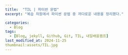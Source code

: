 ```yaml
---
title:  "TIL | 파이썬 문법"
excerpt: "복습 차원에서 파이썬 문법 중 까다로운 내용을 정리했다."

categories:
  - Blog
tags:
  - [Blog, jekyll, Github, Git, TIL, 내일배움캠프]
last_modified_at: 2024-11-25
thumbnail:assets/TIL.jpg
---
```

